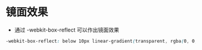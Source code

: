# 镜面效果

<div>
    <MinuteSurfaceView></MinuteSurfaceView>
</div>

- 通过 -webkit-box-reflect 可以作出镜面效果

```css
-webkit-box-reflect: below 10px linear-gradient(transparent, rgba(0, 0, 0, 0.4));
```
